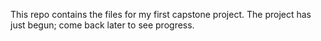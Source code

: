This repo contains the files for my first capstone project. The project has just begun; come back later to see progress.